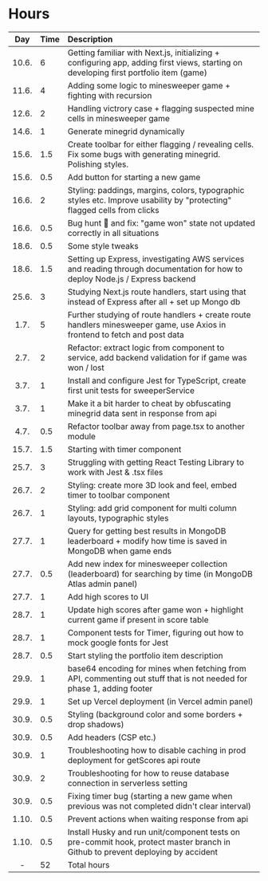 # Hours

|  Day  | Time | Description                                                                                                                           |
| :---: | :--- | :------------------------------------------------------------------------------------------------------------------------------------ |
| 10.6. | 6    | Getting familiar with Next.js, initializing + configuring app, adding first views, starting on developing first portfolio item (game) |
| 11.6. | 4    | Adding some logic to minesweeper game + fighting with recursion                                                                       |
| 12.6. | 2    | Handling victrory case + flagging suspected mine cells in minesweeper game                                                            |
| 14.6. | 1    | Generate minegrid dynamically                                                                                                         |
| 15.6. | 1.5  | Create toolbar for either flagging / revealing cells. Fix some bugs with generating minegrid. Polishing styles.                       |
| 15.6. | 0.5  | Add button for starting a new game                                                                                                    |
| 16.6. | 2    | Styling: paddings, margins, colors, typographic styles etc. Improve usability by "protecting" flagged cells from clicks               |
| 16.6. | 0.5  | Bug hunt 🐛 and fix: "game won" state not updated correctly in all situations                                                         |
| 18.6. | 0.5  | Some style tweaks                                                                                                                     |
| 18.6. | 1.5  | Setting up Express, investigating AWS services and reading through documentation for how to deploy Node.js / Express backend          |
| 25.6. | 3    | Studying Next.js route handlers, start using that instead of Express after all + set up Mongo db                                      |
| 1.7.  | 5    | Further studying of route handlers + create route handlers minesweeper game, use Axios in frontend to fetch and post data             |
| 2.7.  | 2    | Refactor: extract logic from component to service, add backend validation for if game was won / lost                                  |
| 3.7.  | 1    | Install and configure Jest for TypeScript, create first unit tests for sweeperService                                                 |
| 3.7.  | 1    | Make it a bit harder to cheat by obfuscating minegrid data sent in response from api                                                  |
| 4.7.  | 0.5  | Refactor toolbar away from page.tsx to another module                                                                                 |
| 15.7. | 1.5  | Starting with timer component                                                                                                         |
| 25.7. | 3    | Struggling with getting React Testing Library to work with Jest & .tsx files                                                          |
| 26.7. | 2    | Styling: create more 3D look and feel, embed timer to toolbar component                                                               |
| 26.7. | 1    | Styling: add grid component for multi column layouts, typographic styles                                                              |
| 27.7. | 1    | Query for getting best results in MongoDB leaderboard + modify how time is saved in MongoDB when game ends                            |
| 27.7. | 0.5  | Add new index for minesweeper collection (leaderboard) for searching by time (in MongoDB Atlas admin panel)                           |
| 27.7. | 1    | Add high scores to UI                                                                                                                 |
| 28.7. | 1    | Update high scores after game won + highlight current game if present in score table                                                  |
| 28.7. | 1    | Component tests for Timer, figuring out how to mock google fonts for Jest                                                             |
| 28.7. | 0.5  | Start styling the portfolio item description                                                                                          |
| 29.9. | 1    | base64 encoding for mines when fetching from API, commenting out stuff that is not needed for phase 1, adding footer                  |
| 29.9. | 1    | Set up Vercel deployment (in Vercel admin panel)                                                                                      |
| 30.9. | 0.5  | Styling (background color and some borders + drop shadows)                                                                            |
| 30.9. | 0.5  | Add headers (CSP etc.)                                                                                                                |
| 30.9. | 1    | Troubleshooting how to disable caching in prod deployment for getScores api route                                                     |
| 30.9. | 2    | Troubleshooting for how to reuse database connection in serverless setting                                                            |
| 30.9. | 0.5  | Fixing timer bug (starting a new game when previous was not completed didn't clear interval)                                          |
| 1.10. | 0.5  | Prevent actions when waiting response from api                                                                                        |
| 1.10. | 0.5  | Install Husky and run unit/component tests on pre-commit hook, protect master branch in Github to prevent deploying by accident       |
|   -   | 52   | Total hours                                                                                                                           |
